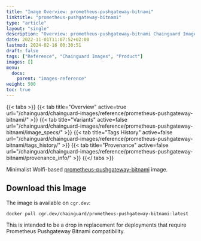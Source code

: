 ```yaml
---
title: "Image Overview: prometheus-pushgateway-bitnami"
linktitle: "prometheus-pushgateway-bitnami"
type: "article"
layout: "single"
description: "Overview: prometheus-pushgateway-bitnami Chainguard Image"
date: 2022-11-01T11:07:52+02:00
lastmod: 2024-02-16 00:30:51
draft: false
tags: ["Reference", "Chainguard Images", "Product"]
images: []
menu: 
  docs: 
    parent: "images-reference"
weight: 500
toc: true
---
```


{{< tabs >}}
{{< tab title="Overview" active=true url="/chainguard/chainguard-images/reference/prometheus-pushgateway-bitnami/" >}}
{{< tab title="Variants" active=false url="/chainguard/chainguard-images/reference/prometheus-pushgateway-bitnami/image_specs/" >}}
{{< tab title="Tags History" active=false url="/chainguard/chainguard-images/reference/prometheus-pushgateway-bitnami/tags_history/" >}}
{{< tab title="Provenance" active=false url="/chainguard/chainguard-images/reference/prometheus-pushgateway-bitnami/provenance_info/" >}}
{{</ tabs >}}



<!--overview:start-->
Minimalist Wolfi-based [prometheus-pushgateway-bitnami](https://github.com/prometheus/pushgateway) image.
<!--overview:end-->

<!--getting:start-->
## Download this Image
The image is available on `cgr.dev`:

```
docker pull cgr.dev/chainguard/prometheus-pushgateway-bitnami:latest
```
<!--getting:end-->

<!--body:start-->
 This is intended to be a drop in replacement for deployments that require Prometheus Pushgateway Bitnami compatibility.
<!--body:end-->

